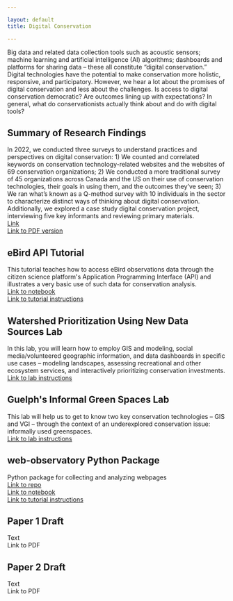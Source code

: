 ```yaml
---

layout: default
title: Digital Conservation

---
```

Big data and related data collection tools such as acoustic sensors; machine learning and artificial intelligence (AI) algorithms; dashboards and platforms for sharing data – these all constitute “digital conservation.” Digital technologies have the potential to make conservation more holistic, responsive, and participatory. However, we hear a lot about the promises of digital conservation and less about the challenges. Is access to digital conservation democratic? Are outcomes lining up with expectations? In general, what do conservationists actually think about and do with digital tools?

## Summary of Research Findings
In 2022, we conducted three surveys to understand practices and perspectives on digital conservation: 1) We counted and correlated keywords on conservation technology-related websites and the websites of 69 conservation organizations; 2) We conducted a more traditional survey of 45 organizations across Canada and the US on their use of conservation technologies, their goals in using them, and the outcomes they’ve seen; 3) We ran what’s known as a Q-method survey with 10 individuals in the sector to characterize distinct ways of thinking about digital conservation. Additionally, we explored a case study digital conservation project, interviewing five key informants and reviewing primary materials. \
[Link](https://ericnost.github.io/digitalconservation_summary) \
[Link to PDF version](Digital%20Conservation%20Summary.pdf)

## eBird API Tutorial
This tutorial teaches how to access eBird observations data through the citizen science platform's Application Programming Interface (API) and illustrates a very basic use of such data for conservation analysis. \
[Link to notebook](https://colab.research.google.com/drive/1HJ5D8zLkQJugdTnsZM7IKofRE8ASPUS3?usp=sharing) \
[Link to tutorial instructions](https://ericnost.github.io/digitalconservation_ebirdapi)

## Watershed Prioritization Using New Data Sources Lab
In this lab, you will learn how to employ GIS and modeling, social media/volunteered geographic information, and data dashboards in specific use cases – modeling landscapes, assessing recreational and other ecosystem services, and interactively prioritizing conservation investments. \
[Link to lab instructions](https://ericnost.github.io/digitalconservation_watershedlab)

## Guelph's Informal Green Spaces Lab
This lab will help us to get to know two key conservation technologies – GIS and VGI  – through the context of an underexplored conservation issue: informally used greenspaces. \
[Link to lab instructions](https://ericnost.github.io/digitalconservation_igslab)

## web-observatory Python Package
Python package for collecting and analyzing webpages \
[Link to repo](https://github.com/ericnost/observatory) \
[Link to notebook](https://colab.research.google.com/drive/1vd6Nm77cDFMpKt5vyDmmZtSfy3bL-HGg?usp=sharing) \
[Link to tutorial instructions](https://ericnost.github.io/digitalconservation_observatory)

## Paper 1 Draft
Text \
Link to PDF

## Paper 2 Draft
Text \
Link to PDF